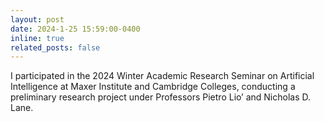 ```yaml
---
layout: post
date: 2024-1-25 15:59:00-0400
inline: true
related_posts: false
---
```


I participated in the 2024 Winter Academic Research Seminar on Artificial Intelligence at Maxer Institute and Cambridge Colleges, conducting a preliminary research project under Professors Pietro Lio’ and Nicholas D. Lane.
